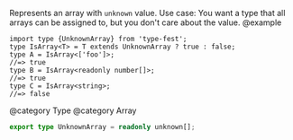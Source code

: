 Represents an array with `unknown` value.
Use case: You want a type that all arrays can be assigned to, but you don't care about the value.
@example

    import type {UnknownArray} from 'type-fest';
    type IsArray<T> = T extends UnknownArray ? true : false;
    type A = IsArray<['foo']>;
    //=> true
    type B = IsArray<readonly number[]>;
    //=> true
    type C = IsArray<string>;
    //=> false

@category Type
@category Array

``` typescript
export type UnknownArray = readonly unknown[];
```